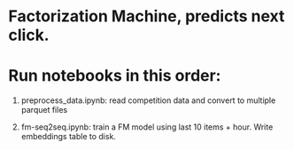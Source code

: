 # Factorization Machine, predicts next click.

# Run notebooks in this order:
1) preprocess_data.ipynb: read competition data and convert to multiple parquet files

2) fm-seq2seq.ipynb: train a FM model using last 10 items + hour. Write embeddings table to disk.
